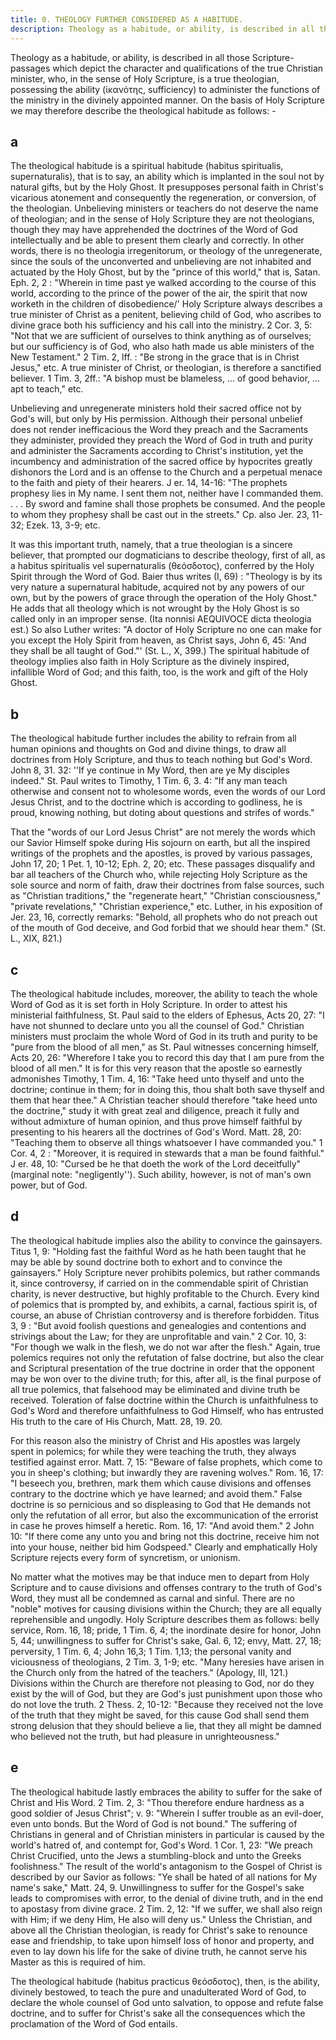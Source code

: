 ```yaml
---
title: 0. THEOLOGY FURTHER CONSIDERED AS A HABITUDE.
description: Theology as a habitude, or ability, is described in all those Scripture-passages which depict the character of the true Christian ...
---
```


Theology as a habitude, or ability, is described in all those Scripture-passages which depict the character and qualifications of the true Christian minister, who, in the sense of Holy Scripture, is a true theologian, possessing the ability (ἱκανότης, sufficiency) to administer the functions of the ministry in the divinely appointed manner. On the basis of Holy Scripture we may therefore describe the theological habitude as follows: -

## a
  The theological habitude is a spiritual habitude (habitus spiritualis, supernaturalis), that is to say, an ability which is implanted in the soul not by natural gifts, but by the Holy Ghost. It presupposes personal faith in Christ's vicarious atonement and consequently the regeneration, or conversion, of the theologian. Unbelieving ministers or teachers do not deserve the name of theologian; and in the sense of Holy Scripture they are not theologians, though they may have apprehended the doctrines of the Word of God intellectually and be able to present them clearly and correctly. In other words, there is no theologia irregenitorum, or theology of the unregenerate, since the souls of the unconverted and unbelieving are not inhabited and actuated by the Holy Ghost, but by the "prince of this world," that is, Satan. Eph. 2, 2 : "Wherein in time past ye walked according to the course of this world, according to the prince of the power of the air, the spirit that now worketh in the children of disobedience/' Holy Scripture always describes a true minister of Christ as a penitent, believing child of God, who ascribes to divine grace both his sufficiency and his call into the ministry. 2 Cor. 3, 5: "Not that we are sufficient of ourselves to think anything as of ourselves; but our sufficiency is of God, who also hath made us able ministers of the New Testament." 2 Tim. 2, lff. : "Be strong in the grace that is in Christ Jesus," etc. A true minister of Christ, or theologian, is therefore a sanctified believer. 1 Tim. 3, 2ff.: "A bishop must be blameless, ... of good behavior, ... apt to teach," etc.

  Unbelieving and unregenerate ministers hold their sacred office not by God's will, but only by His permission. Although their personal unbelief does not render inefficacious the Word they preach and the Sacraments they administer, provided they preach the Word of God in truth and purity and administer the Sacraments according to Christ's institution, yet the incumbency and administration of the sacred office by hypocrites greatly dishonors the Lord and is an offense to the Church and a perpetual menace to the faith and piety of their hearers. J er. 14, 14-16: "The prophets prophesy lies in My name. I sent them not, neither have I commanded them. . . . By sword and famine shall those prophets be consumed. And the people to whom they prophesy shall be cast out in the streets." Cp. also Jer. 23, 11-32; Ezek. 13, 3-9; etc.

  It was this important truth, namely, that a true theologian is a sincere believer, that prompted our dogmaticians to describe theology, first of all, as a habitus spiritualis vel supernaturalis (θεόσδοτος), conferred by the Holy Spirit through the Word of God. Baier thus writes (I, 69) : "Theology is by its very nature a supernatural habitude, acquired not by any powers of our own, but by the powers of grace through the operation of the Holy Ghost." He adds that all theology which is not wrought by the Holy Ghost is so called only in an improper sense. (Ita nonnisi AEQUIVOCE dicta theologia est.) So also Luther writes: "A doctor of Holy Scripture no one can make for you except the Holy Spirit from heaven, as Christ says, John 6, 45: 'And they shall be all taught of God."' (St. L., X, 399.) The spiritual habitude of theology implies also faith in Holy Scripture as the divinely inspired, infallible Word of God; and this faith, too, is the work and gift of the Holy Ghost.

  ## b
  The theological habitude further includes the ability to refrain from all human opinions and thoughts on God and divine things, to draw all doctrines from Holy Scripture, and thus to teach nothing but God's Word. John 8, 31. 32: ''If ye continue in My Word, then are ye My disciples indeed." St. Paul writes to Timothy, 1 Tim. 6, 3. 4: "If any man teach otherwise and consent not to wholesome words, even the words of our Lord Jesus Christ, and to the doctrine which is according to godliness, he is proud, knowing nothing, but doting about questions and strifes of words."

  That the "words of our Lord Jesus Christ" are not merely the words which our Savior Himself spoke during His sojourn on earth, but all the inspired writings of the prophets and the apostles, is proved by various passages, John 17, 20; 1 Pet. 1, 10-12; Eph. 2, 20; etc. These passages disqualify and bar all teachers of the Church who, while rejecting Holy Scripture as the sole source and norm of faith, draw their doctrines from false sources, such as "Christian traditions," the "regenerate heart," "Christian consciousness," "private revelations," "Christian experience," etc. Luther, in his exposition of Jer. 23, 16, correctly remarks: "Behold, all prophets who do not preach out of the mouth of God deceive, and God forbid that we should hear them." (St. L., XIX, 821.)

  ## c
  The theological habitude includes, moreover, the ability to teach the whole Word of God as it is set forth in Holy Scripture. In order to attest his ministerial faithfulness, St. Paul said to the elders of Ephesus, Acts 20, 27: "I have not shunned to declare unto you all the counsel of God." Christian ministers must proclaim the whole Word of God in its truth and purity to be "pure from the blood of all men," as St. Paul witnesses concerning himself, Acts 20, 26: "Wherefore I take you to record this day that I am pure from the blood of all men." It is for this very reason that the apostle so earnestly admonishes Timothy, 1 Tim. 4, 16: "Take heed unto thyself and unto the doctrine; continue in them; for in doing this, thou shalt both save thyself and them that hear thee." A Christian teacher should therefore "take heed unto the doctrine," study it with great zeal and diligence, preach it fully and without admixture of human opinion, and thus prove himself faithful by presenting to his hearers all the doctrines of God's Word. Matt. 28, 20: "Teaching them to observe all things whatsoever I have commanded you." 1 Cor. 4, 2 : "Moreover, it is required in stewards that a man be found faithful." J er. 48, 10: "Cursed be he that doeth the work of the Lord deceitfully" (marginal note: "negligently''). Such ability, however, is not of man's own power, but of God.

  ## d
  The theological habitude implies also the ability to convince the gainsayers. Titus 1, 9: "Holding fast the faithful Word as he hath been taught that he may be able by sound doctrine both to exhort and to convince the gainsayers." Holy Scripture never prohibits polemics, but rather commands it, since controversy, if carried on in the commendable spirit of Christian charity, is never destructive, but highly profitable to the Church. Every kind of polemics that is prompted by, and exhibits, a carnal, factious spirit is, of course, an abuse of Christian controversy and is therefore forbidden. Titus 3, 9 : "But avoid foolish questions and genealogies and contentions and strivings about the Law; for they are unprofitable and vain." 2 Cor. 10, 3: "For though we walk in the flesh, we do not war after the flesh." Again, true polemics requires not only the refutation of false doctrine, but also the clear and Scriptural presentation of the true doctrine in order that the opponent may be won over to the divine truth; for this, after all, is the final purpose of all true polemics, that falsehood may be eliminated and divine truth be received. Toleration of false doctrine within the Church is unfaithfulness to God's Word and therefore unfaithfulness to God Himself, who has entrusted His truth to the care of His Church, Matt. 28, 19. 20.

  For this reason also the ministry of Christ and His apostles was largely spent in polemics; for while they were teaching the truth, they always testified against error. Matt. 7, 15: "Beware of false prophets, which come to you in sheep's clothing; but inwardly they are ravening wolves." Rom. 16, 17: "I beseech you, brethren, mark them which cause divisions and offenses contrary to the doctrine which ye have learned; and avoid them." False doctrine is so pernicious and so displeasing to God that He demands not only the refutation of all error, but also the excommunication of the errorist in case he proves himself a heretic. Rom. 16, 17: "And avoid them." 2 John 10: "If there come any unto you and bring not this doctrine, receive him not into your house, neither bid him Godspeed." Clearly and emphatically Holy Scripture rejects every form of syncretism, or unionism.

  No matter what the motives may be that induce men to depart from Holy Scripture and to cause divisions and offenses contrary to the truth of God's Word, they must all be condemned as carnal and sinful. There are no "noble" motives for causing divisions within the Church; they are all equally reprehensible and ungodly. Holy Scripture describes them as follows: belly service, Rom. 16, 18; pride, 1 Tim. 6, 4; the inordinate desire for honor, John 5, 44; unwillingness to suffer for Christ's sake, Gal. 6, 12; envy, Matt. 27, 18; perversity, 1 Tim. 6, 4; John 16,3; 1 Tim. 1,13; the personal vanity and viciousness of theologians, 2 Tim. 3, 1-9; etc. "Many heresies have arisen in the Church only from the hatred of the teachers." (Apology, III, 121.) Divisions within the Church are therefore not pleasing to God, nor do they exist by the will of God, but they are God's just punishment upon those who do not love the truth. 2 Thess. 2, 10-12: "Because they received not the love of the truth that they might be saved, for this cause God shall send them strong delusion that they should believe a lie, that they all might be damned who believed not the truth, but had pleasure in unrighteousness."

  ## e
  The theological habitude lastly embraces the ability to suffer for the sake of Christ and His Word. 2 Tim. 2, 3: "Thou therefore endure hardness as a good soldier of Jesus Christ"; v. 9: "Wherein I suffer trouble as an evil-doer, even unto bonds. But the Word of God is not bound." The suffering of Christians in general and of Christian ministers in particular is caused by the world's hatred of, and contempt for, God's Word. 1 Cor. 1, 23: "We preach Christ Crucified, unto the Jews a stumbling-block and unto the Greeks foolishness." The result of the world's antagonism to the Gospel of Christ is described by our Savior as follows: "Ye shall be hated of all nations for My name's sake," Matt. 24, 9. Unwillingness to suffer for the Gospel's sake leads to compromises with error, to the denial of divine truth, and in the end to apostasy from divine grace. 2 Tim. 2, 12: "If we suffer, we shall also reign with Him; if we deny Him, He also will deny us." Unless the Christian, and above all the Christian theologian, is ready for Christ's sake to renounce ease and friendship, to take upon himself loss of honor and property, and even to lay down his life for the sake of divine truth, he cannot serve his Master as this is required of him.

  The theological habitude (habitus practicus θεόσδοτος), then, is the ability, divinely bestowed, to teach the pure and unadulterated Word of God, to declare the whole counsel of God unto salvation, to oppose and refute false doctrine, and to suffer for Christ's sake all the consequences which the proclamation of the Word of God entails.